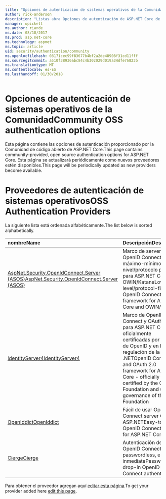 ```yaml
---
title: "Opciones de autenticación de sistemas operativos de la Comunidad"
author: rick-anderson
description: "Listas abra Opciones de autenticación de ASP.NET Core de código fuente."
manager: wpickett
ms.author: riande
ms.date: 08/18/2017
ms.prod: asp.net-core
ms.technology: aspnet
ms.topic: article
uid: security/authentication/community
ms.openlocfilehash: 08171cec99f83677b4bf2a2de48908f31cd11fff
ms.sourcegitcommit: a510f38930abc84c4b302029d019a34dfe76823b
ms.translationtype: MT
ms.contentlocale: es-ES
ms.lasthandoff: 01/30/2018
---
```

# <a name="community-oss-authentication-options"></a><span data-ttu-id="d202b-103">Opciones de autenticación de sistemas operativos de la Comunidad</span><span class="sxs-lookup"><span data-stu-id="d202b-103">Community OSS authentication options</span></span>

<span data-ttu-id="d202b-104">Esta página contiene las opciones de autenticación proporcionado por la Comunidad de código abierto de ASP.NET Core.</span><span class="sxs-lookup"><span data-stu-id="d202b-104">This page contains community-provided, open source authentication options for ASP.NET Core.</span></span> <span data-ttu-id="d202b-105">Esta página se actualizará periódicamente como nuevos proveedores estén disponibles.</span><span class="sxs-lookup"><span data-stu-id="d202b-105">This page will be periodically updated as new providers become available.</span></span>

# <a name="oss-authentication-providers"></a><span data-ttu-id="d202b-106">Proveedores de autenticación de sistemas operativos</span><span class="sxs-lookup"><span data-stu-id="d202b-106">OSS Authentication Providers</span></span>

<span data-ttu-id="d202b-107">La siguiente lista está ordenada alfabéticamente.</span><span class="sxs-lookup"><span data-stu-id="d202b-107">The list below is sorted alphabetically.</span></span>

| <span data-ttu-id="d202b-108">nombre</span><span class="sxs-lookup"><span data-stu-id="d202b-108">Name</span></span> | <span data-ttu-id="d202b-109">Descripción</span><span class="sxs-lookup"><span data-stu-id="d202b-109">Description</span></span> |
|:--------------|:------------------|
| [<span data-ttu-id="d202b-110">AspNet.Security.OpenIdConnect.Server (ASOS)</span><span class="sxs-lookup"><span data-stu-id="d202b-110">AspNet.Security.OpenIdConnect.Server (ASOS)</span></span>](https://github.com/aspnet-contrib/AspNet.Security.OpenIdConnect.Server) | <span data-ttu-id="d202b-111">Marco de server OpenID Connect de máximo-mínimo-nivel/protocolo primero para ASP.NET Core y OWIN/Katana</span><span class="sxs-lookup"><span data-stu-id="d202b-111">Low-level/protocol-first OpenID Connect server framework for ASP.NET Core and OWIN/Katana</span></span> |
| [<span data-ttu-id="d202b-112">IdentityServer4</span><span class="sxs-lookup"><span data-stu-id="d202b-112">IdentityServer4</span></span>](https://identityserver.io/) | <span data-ttu-id="d202b-113">Marco de OpenID Connect y OAuth 2.0 para ASP.NET Core - oficialmente certificadas por la base de OpenID y en la regulación de la base de .NET</span><span class="sxs-lookup"><span data-stu-id="d202b-113">OpenID Connect and OAuth 2.0 framework for ASP.NET Core - officially certified by the OpenID Foundation and under governance of the .NET Foundation</span></span> |
| [<span data-ttu-id="d202b-114">OpenIddict</span><span class="sxs-lookup"><span data-stu-id="d202b-114">OpenIddict</span></span>](https://github.com/openiddict/openiddict-core) | <span data-ttu-id="d202b-115">Fácil de usar OpenID Connect server Core de ASP.NET</span><span class="sxs-lookup"><span data-stu-id="d202b-115">Easy-to-use OpenID Connect server for ASP.NET Core</span></span>  |
| [<span data-ttu-id="d202b-116">Cierge</span><span class="sxs-lookup"><span data-stu-id="d202b-116">Cierge</span></span>](https://github.com/pwdless/Cierge) | <span data-ttu-id="d202b-117">Autenticación de OpenID Connect de passwordless, e inmediata</span><span class="sxs-lookup"><span data-stu-id="d202b-117">Passwordless, drop-in OpenID Connect authentication</span></span>   |

<span data-ttu-id="d202b-118">Para obtener el proveedor agregan aquí [editar esta página](https://github.com/login?return_to=https%3A%2F%2Fgithub.com%2Faspnet%2FDocs%2Fedit%2Fmaster%2Faspnetcore%2Fsecurity%2Fauthentication%2Fcommunity.md).</span><span class="sxs-lookup"><span data-stu-id="d202b-118">To get your provider added here [edit this page](https://github.com/login?return_to=https%3A%2F%2Fgithub.com%2Faspnet%2FDocs%2Fedit%2Fmaster%2Faspnetcore%2Fsecurity%2Fauthentication%2Fcommunity.md).</span></span>
